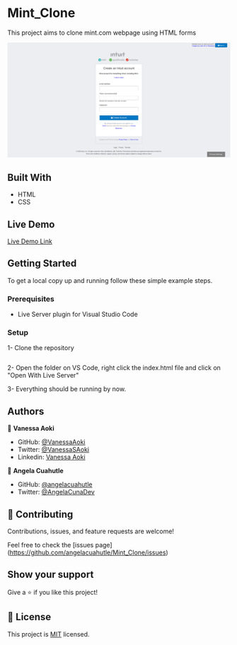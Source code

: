 # Mint_Clone
This project aims to clone mint.com webpage using HTML forms 

![screenshot](./style/img/main.png)

## Built With

- HTML
- CSS

## Live Demo

[Live Demo Link](https://raw.githack.com/angelacuahutle/Mint_Clone/new_feature/index.html) 


## Getting Started

To get a local copy up and running follow these simple example steps.

### Prerequisites

- Live Server plugin for Visual Studio Code 

### Setup

1- Clone the repository
```https://github.com/angelacuahutle/Mint_Clone.git
```

2- Open the folder on VS Code, right click the index.html file and click on "Open With Live Server"

3- Everything should be running by now. 


## Authors

👤 **Vanessa Aoki**

- GitHub: [@VanessaAoki](https://github.com/VanessaAoki)
- Twitter: [@VanessaSAoki](https://twitter.com/VanessaSAoki)
- Linkedin: [Vanessa Aoki](https://www.linkedin.com/in/vanessasaoki/)

👤 **Angela Cuahutle**

- GitHub: [@angelacuahutle](https://github.com/angelacuahutle)
- Twitter: [@AngelaCunaDev](https://twitter.com/AngelaCunaDev)

## 🤝 Contributing

Contributions, issues, and feature requests are welcome!

Feel free to check the [issues page]
(https://github.com/angelacuahutle/Mint_Clone/issues)

## Show your support

Give a ⭐️ if you like this project!

## 📝 License

This project is [MIT](https://github.com/angelacuahutle/Mint_Clone/blob/new_feature/License.md) licensed.
